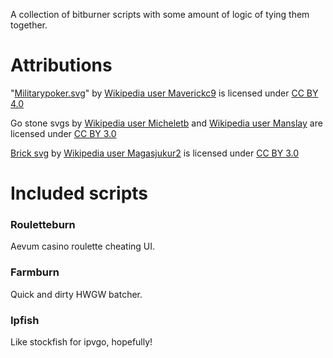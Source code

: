 A collection of bitburner scripts with some amount of logic of tying them together.

# Attributions

"[Militarypoker.svg](https://commons.wikimedia.org/wiki/File:Militarypoker.svg)" by [Wikipedia user Maverickc9](https://commons.wikimedia.org/wiki/User:Maverickc9) is licensed under [CC BY 4.0](https://creativecommons.org/licenses/by/4.0/deed.en)

Go stone svgs by [Wikipedia user Micheletb](https://commons.wikimedia.org/wiki/User:Micheletb) and [Wikipedia user Manslay](https://commons.wikimedia.org/wiki/User:Manslay) are licensed under [CC BY 3.0](https://creativecommons.org/licenses/by-sa/3.0/deed.en)

[Brick svg](https://commons.wikimedia.org/wiki/File:Spanish_bond.svg) by [Wikipedia user Magasjukur2](https://commons.wikimedia.org/wiki/User:Magasjukur2) is licensed under [CC BY 3.0](https://creativecommons.org/licenses/by/3.0/deed.en)

# Included scripts

### Rouletteburn

Aevum casino roulette cheating UI.

### Farmburn

Quick and dirty HWGW batcher.

### Ipfish

Like stockfish for ipvgo, hopefully!
